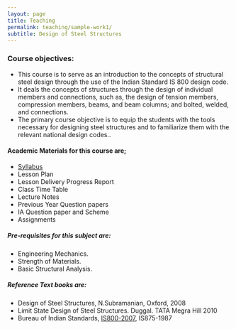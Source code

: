 ```yaml
---
layout: page
title: Teaching
permalink: teaching/sample-work1/
subtitle: Design of Steel Structures
---
```


### Course objectives: 
* This course is to serve as an introduction to the concepts of structural steel design through the use of the Indian Standard IS 800 design code. 
* It deals the concepts of structures through the design of individual members and connections, such as, the design of tension members, compression members, beams, and beam columns; and bolted, welded, and connections. 
* The primary course objective is to equip the students with the tools necessary for designing steel structures and to familiarize them with the relevant national design codes..

#### Academic Materials for this course are;

* [Syllabus](https://drive.google.com/open?id=0B7DoZbz5_0lfTzRMeDBIa0FERVk)
* Lesson Plan
* Lesson Delivery Progress Report
* Class Time Table
* Lecture Notes
* Previous Year Question papers
* IA Question paper and Scheme
* Assignments

##### Pre-requisites for this subject are:
* Engineering Mechanics.
* Strength of Materials.
* Basic Structural Analysis.

##### Reference Text books are:
* Design of Steel Structures, N.Subramanian, Oxford, 2008
* Limit State Design of Steel Structures. Duggal. TATA Megra Hill 2010
* Bureau of Indian Standards, [IS800-2007](https://archive.org/stream/gov.in.is.800.2007#page/n3/mode/2up), IS875-1987
